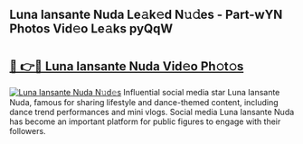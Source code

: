 ## Luna Iansante Nuda Le𝚊k𝚎d N𝚞𝚍es - Part-wYN Photos Vid𝚎o Le𝚊ks pyQqW

# <h2><a href="http://fbfdi5.evod.top/?m=Luna+Iansante+Nuda">🔗 👉🔴 Luna Iansante Nuda Vid𝚎o Ph𝚘t𝚘s</a></h2>

[![Luna Iansante Nuda N𝚞d𝚎s](https://i.imgur.com/8V9OHl7.gif)](http://fbfdi5.evod.top/?m=Luna+Iansante+Nuda)
Influential social media star Luna Iansante Nuda, famous for sharing lifestyle and dance-themed content, including dance trend performances and mini vlogs. Social media Luna Iansante Nuda has become an important platform for public figures to engage with their followers. 
